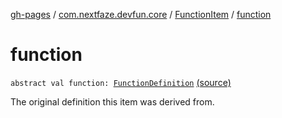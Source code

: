 [gh-pages](../../index.md) / [com.nextfaze.devfun.core](../index.md) / [FunctionItem](index.md) / [function](.)

# function

`abstract val function: `[`FunctionDefinition`](../-function-definition/index.md) [(source)](https://github.com/NextFaze/dev-fun/tree/master/devfun-annotations/src/main/java/com/nextfaze/devfun/core/Items.kt#L20)

The original definition this item was derived from.

